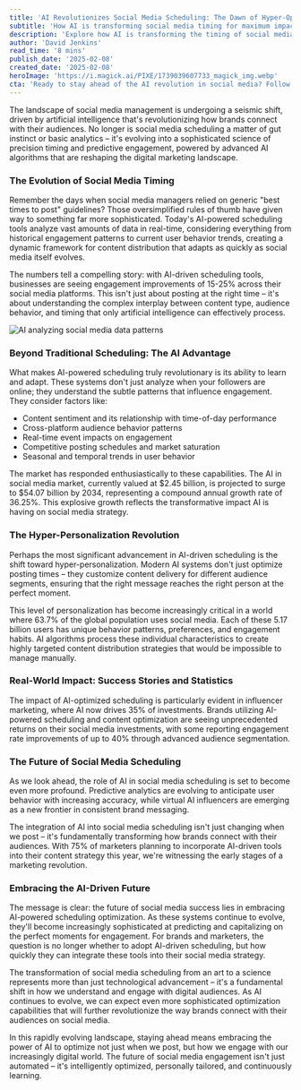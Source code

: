```yaml
---
title: 'AI Revolutionizes Social Media Scheduling: The Dawn of Hyper-Optimized Engagement'
subtitle: 'How AI is transforming social media timing for maximum impact'
description: 'Explore how AI is transforming the timing of social media scheduling for maximum engagement, with a focus on hyper-personalization. Discover the challenges and opportunities facing brands as they navigate the AI-driven future of social media scheduling, and learn how to incorporate AI tools for optimized content delivery.'
author: 'David Jenkins'
read_time: '8 mins'
publish_date: '2025-02-08'
created_date: '2025-02-08'
heroImage: 'https://i.magick.ai/PIXE/1739039607733_magick_img.webp'
cta: 'Ready to stay ahead of the AI revolution in social media? Follow us on LinkedIn for daily insights into the latest developments in AI-powered marketing strategies and exclusive tips for optimizing your social media presence!'
---
```


The landscape of social media management is undergoing a seismic shift, driven by artificial intelligence that's revolutionizing how brands connect with their audiences. No longer is social media scheduling a matter of gut instinct or basic analytics – it's evolving into a sophisticated science of precision timing and predictive engagement, powered by advanced AI algorithms that are reshaping the digital marketing landscape.

### The Evolution of Social Media Timing

Remember the days when social media managers relied on generic "best times to post" guidelines? Those oversimplified rules of thumb have given way to something far more sophisticated. Today's AI-powered scheduling tools analyze vast amounts of data in real-time, considering everything from historical engagement patterns to current user behavior trends, creating a dynamic framework for content distribution that adapts as quickly as social media itself evolves.

The numbers tell a compelling story: with AI-driven scheduling tools, businesses are seeing engagement improvements of 15-25% across their social media platforms. This isn't just about posting at the right time – it's about understanding the complex interplay between content type, audience behavior, and timing that only artificial intelligence can effectively process.

![AI analyzing social media data patterns](https://i.magick.ai/PIXE/1739039607736_magick_img.webp)

### Beyond Traditional Scheduling: The AI Advantage

What makes AI-powered scheduling truly revolutionary is its ability to learn and adapt. These systems don't just analyze when your followers are online; they understand the subtle patterns that influence engagement. They consider factors like:

- Content sentiment and its relationship with time-of-day performance
- Cross-platform audience behavior patterns
- Real-time event impacts on engagement
- Competitive posting schedules and market saturation
- Seasonal and temporal trends in user behavior

The market has responded enthusiastically to these capabilities. The AI in social media market, currently valued at $2.45 billion, is projected to surge to $54.07 billion by 2034, representing a compound annual growth rate of 36.25%. This explosive growth reflects the transformative impact AI is having on social media strategy.

### The Hyper-Personalization Revolution

Perhaps the most significant advancement in AI-driven scheduling is the shift toward hyper-personalization. Modern AI systems don't just optimize posting times – they customize content delivery for different audience segments, ensuring that the right message reaches the right person at the perfect moment.

This level of personalization has become increasingly critical in a world where 63.7% of the global population uses social media. Each of these 5.17 billion users has unique behavior patterns, preferences, and engagement habits. AI algorithms process these individual characteristics to create highly targeted content distribution strategies that would be impossible to manage manually.

### Real-World Impact: Success Stories and Statistics

The impact of AI-optimized scheduling is particularly evident in influencer marketing, where AI now drives 35% of investments. Brands utilizing AI-powered scheduling and content optimization are seeing unprecedented returns on their social media investments, with some reporting engagement rate improvements of up to 40% through advanced audience segmentation.

### The Future of Social Media Scheduling

As we look ahead, the role of AI in social media scheduling is set to become even more profound. Predictive analytics are evolving to anticipate user behavior with increasing accuracy, while virtual AI influencers are emerging as a new frontier in consistent brand messaging.

The integration of AI into social media scheduling isn't just changing when we post – it's fundamentally transforming how brands connect with their audiences. With 75% of marketers planning to incorporate AI-driven tools into their content strategy this year, we're witnessing the early stages of a marketing revolution.

### Embracing the AI-Driven Future

The message is clear: the future of social media success lies in embracing AI-powered scheduling optimization. As these systems continue to evolve, they'll become increasingly sophisticated at predicting and capitalizing on the perfect moments for engagement. For brands and marketers, the question is no longer whether to adopt AI-driven scheduling, but how quickly they can integrate these tools into their social media strategy.

The transformation of social media scheduling from an art to a science represents more than just technological advancement – it's a fundamental shift in how we understand and engage with digital audiences. As AI continues to evolve, we can expect even more sophisticated optimization capabilities that will further revolutionize the way brands connect with their audiences on social media.

In this rapidly evolving landscape, staying ahead means embracing the power of AI to optimize not just when we post, but how we engage with our increasingly digital world. The future of social media engagement isn't just automated – it's intelligently optimized, personally tailored, and continuously learning.